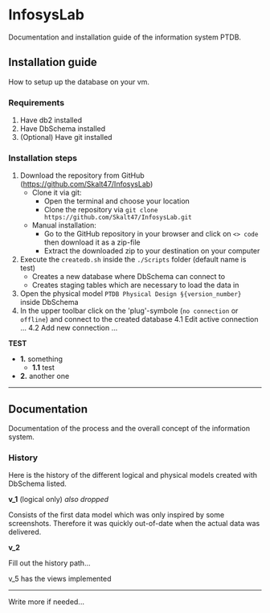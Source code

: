 # InfosysLab

Documentation and installation guide of the information system PTDB.

## Installation guide

How to setup up the database on your vm.

### Requirements

1. Have db2 installed
2. Have DbSchema installed
3. (Optional) Have git installed

### Installation steps

1. Download the repository from GitHub (https://github.com/Skalt47/InfosysLab)
    - Clone it via git:
        - Open the terminal and choose your location
        - Clone the repository via `git clone https://github.com/Skalt47/InfosysLab.git`
    - Manual installation:
        - Go to the GitHub repository in your browser and click on `<> code` then download it as a zip-file
        - Extract the downloaded zip to your destination on your computer
2. Execute the `createdb.sh` inside the `./Scripts` folder (default name is test)
    - Creates a new database where DbSchema can connect to
    - Creates staging tables which are necessary to load the data in
3. Open the physical model `PTDB Physical Design §{version_number}` inside DbSchema
4. In the upper toolbar click on the 'plug'-symbole (`no connection` or `offline`) and connect to the created database
    4.1 Edit active connection ...
    4.2 Add new connection ...


**TEST**

- **1.** something
    - **1.1** test
- **2.** another one

---

## Documentation

Documentation of the process and the overall concept of the information system.

### History

Here is the history of the different logical and physical models created with DbSchema listed.

**v_1** (logical only) *also dropped*

Consists of the first data model which was only inspired by some screenshots. Therefore it was quickly out-of-date when the actual data was delivered.

**v_2**

Fill out the history path...

v_5 has the views implemented

---

Write more if needed...
